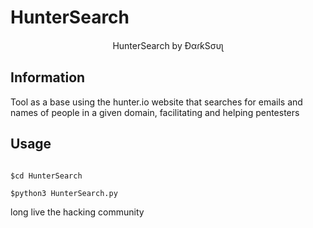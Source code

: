 # HunterSearch
<p align=center>
HunterSearch by ĐαɾƙSσυʅ
</p>

## Information
Tool as a base using the hunter.io website that searches for emails and names of people in a given domain, facilitating and helping pentesters

## Usage


```

$cd HunterSearch

$python3 HunterSearch.py 

```

long live the hacking community

